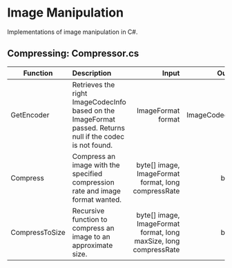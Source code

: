 # Image Manipulation
Implementations of image manipulation in C#.

## Compressing: Compressor.cs
| Function        |Description           | Input  | Output|
| ------------- |:-------------| -----:|-----:|
|GetEncoder| Retrieves the right ImageCodecInfo based on the ImageFormat passed. Returns null if the codec is not found. | ImageFormat format |ImageCodecInfo |
| Compress    | Compress an image with the specified compression rate and image format wanted.|byte[] image, ImageFormat format, long compressRate | byte[]|
| CompressToSize | Recursive function to compress an image to an approximate size.| byte[] image, ImageFormat format, long maxSize, long compressRate | byte[] |


